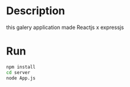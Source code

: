 # Description
this galery application made Reactjs x expressjs

# Run
```bash
npm install
cd server
node App.js
```